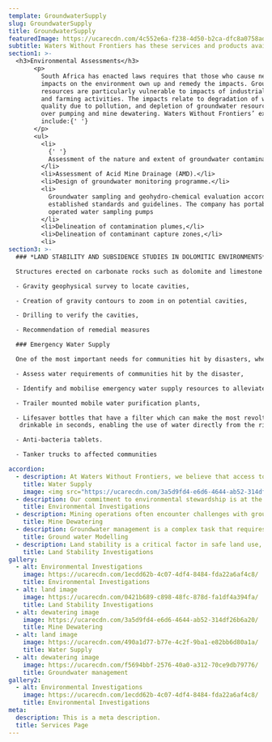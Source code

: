 ```yaml
---
template: GroundwaterSupply
slug: GroundwaterSupply
title: GroundwaterSupply
featuredImage: https://ucarecdn.com/4c552e6a-f238-4d50-b2ca-dfc8a0758ad9/
subtitle: Waters Without Frontiers has these services and products available
section1: >-
  <h3>Environmental Assessments</h3>
       <p>
         South Africa has enacted laws requires that those who cause negative
         impacts on the environment own up and remedy the impacts. Groundwater
         resources are particularly vulnerable to impacts of industrial, mining
         and farming activities. The impacts relate to degradation of water
         quality due to pollution, and depletion of groundwater resources due to
         over pumping and mine dewatering. Waters Without Frontiers’ expertise
         include:{' '}
       </p>
       <ul>
         <li>
           {' '}
           Assessment of the nature and extent of groundwater contamination.
         </li>
         <li>Assessment of Acid Mine Drainage (AMD).</li>
         <li>Design of groundwater monitoring programme.</li>
         <li>
           Groundwater sampling and geohydro-chemical evaluation according to
           established standards and guidelines. The company has portable battery
           operated water sampling pumps
         </li>
         <li>Delineation of contamination plumes,</li>
         <li>Delineation of contaminant capture zones,</li>
         <li>
section3: >-
  ### *LAND STABILITY AND SUBSIDENCE STUDIES IN DOLOMITIC ENVIRONMENTS*

  Structures erected on carbonate rocks such as dolomite and limestone are vulnerable to destruction due to land subsidence and sinkhole formation. Waters Without Frontiers has the expertise to conduct a risk assessment on the suitability of land for housing and infrastructural development. Associated activities include:

  -	Gravity geophysical survey to locate cavities,

  -	Creation of gravity contours to zoom in on potential cavities,

  -	Drilling to verify the cavities,

  -	Recommendation of remedial measures

  ### Emergency Water Supply

  One of the most important needs for communities hit by disasters, whether natural or man-made, is the provision of emergency safe and clean drinking water immediately after the disaster. Waters Without Frontiers has capacity to:  

  -	Assess water requirements of communities hit by the disaster,

  -	Identify and mobilise emergency water supply resources to alleviate human suffering. Such resources include:

  - Trailer mounted mobile water purification plants,

  -	Lifesaver bottles that have a filter which can make the most revolting water
   drinkable in seconds, enabling the use of water directly from the river.

  -	Anti-bacteria tablets.

  -	Tanker trucks to affected communities

accordion:
  - description: At Waters Without Frontiers, we believe that access to clean and safe water is a fundamental right. Our team works tirelessly to identify new water sources and improve existing supply systems. We employ cutting-edge technology and innovative strategies to ensure the water we provide meets the highest standards of safety and cleanliness.
    title: Water Supply
    image: <img src="https://ucarecdn.com/3a5d9fd4-e6d6-4644-ab52-314df26b6a20/" alt="Alt image"/>
  - description: Our commitment to environmental stewardship is at the heart of what we do. We conduct thorough investigations into the health of aquatic ecosystems, monitor changes in water quality, and study the effects of pollution. Our findings guide our efforts to mitigate environmental impact and promote sustainable practices.
    title: Environmental Investigations
  - description: Mining operations often encounter challenges with groundwater. At Waters Without Frontiers, we specialize in managing these challenges. Our team designs and implements effective dewatering systems to control groundwater, ensuring the safety and efficiency of mining activities.
    title: Mine Dewatering
  - description: Groundwater management is a complex task that requires precise prediction and monitoring. We use advanced mathematical models to simulate groundwater flow and distribution. These models help us understand aquifer systems, manage water resources effectively, and devise solutions for groundwater contamination problems.
    title: Ground water Modelling
  - description: Land stability is a critical factor in safe land use, especially in areas where water may pose a risk. Our team conducts comprehensive investigations into soil properties and geological hazards. The insights we gain from these investigations enable us to evaluate the risk of landslides and other hazards, ensuring the safety of communities and the environment.
    title: Land Stability Investigations
gallery:
  - alt: Environmental Investigations
    image: https://ucarecdn.com/1ecdd62b-4c07-4df4-8484-fda22a6af4c8/
    title: Environmental Investigations
  - alt: land image
    image: https://ucarecdn.com/0421b689-c898-48fc-878d-fa1df4a394fa/
    title: Land Stability Investigations
  - alt: dewatering image
    image: https://ucarecdn.com/3a5d9fd4-e6d6-4644-ab52-314df26b6a20/
    title: Mine Dewatering
  - alt: land image
    image: https://ucarecdn.com/490a1d77-b77e-4c2f-9ba1-e82bb6d80a1a/
    title: Water Supply
  - alt: dewatering image
    image: https://ucarecdn.com/f5694bbf-2576-40a0-a312-70ce9db79776/
    title: Groundwater management
gallery2:
  - alt: Environmental Investigations
    image: https://ucarecdn.com/1ecdd62b-4c07-4df4-8484-fda22a6af4c8/
    title: Environmental Investigations
meta:
  description: This is a meta description.
  title: Services Page
---
```

